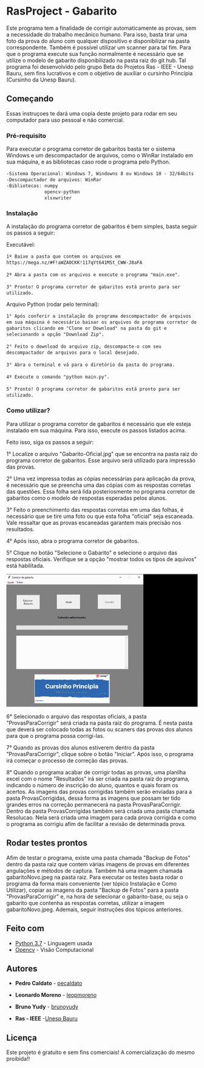 # RasProject - Gabarito

Este programa tem a finalidade de corrigir automaticamente as provas, sem a necessidade do trabalho mecânico humano. Para isso, basta tirar uma foto da prova do aluno com qualquer dispositivo e disponibilizar na pasta correspondente. Também é possível utilizar um scanner para tal fim. Para que o programa execute sua função normalmente é necessário que se utilize o modelo de gabarito disponibilizado na pasta raiz do git hub.
Tal programa foi desenvolvido pelo grupo Beta do Projetos Ras - IEEE - Unesp Bauru, sem fins lucrativos e com o objetivo de auxiliar o cursinho Princípia (Cursinho da Unesp Bauru).

## Começando

Essas instruçoes te dará uma copia deste projeto para rodar em seu computador para uso pessoal e não comercial.

### Pré-requisito

Para executar o programa corretor de gabaritos basta ter o sistema Windows e um descompactador de arquivos, como o WinRar instalado em sua máquina, e as bibliotecas caso rode o programa pelo Python.

```
-Sistema Operacional: Windows 7, Windowns 8 ou Windows 10 - 32/64bits
-Descompactador de arquivos: WinRar
-Bibliotecas: numpy
              opencv-python
              xlsxwriter

```

### Instalação

A instalação do programa corretor de gabaritos é bem simples, basta seguir os passos a seguir:

Executável:
```
1º Baixe a pasta que contem os arquivos em https://mega.nz/#F!aWZA0CKK!117qYt641MSt_CWW-J8aFA

2º Abra a pasta com os arquivos e execute o programa "main.exe".

3° Pronto! O programa corretor de gabaritos está pronto para ser utilizado.
```

Arquivo Python (rodar pelo terminal):
```
1° Após conferir a instalação do programa descompactador de arquivos em sua máquina é necessário baixar os arquivos do programa corretor de gabaritos clicando em "Clone or Download" na pasta do git e selecionando a opção "Download Zip".

2° Feito o download do arquivo zip, descompacte-o com seu descompactador de arquivos para o local desejado.

3° Abra o terminal e vá para o diretório da pasta do programa.

4º Execute o comando "python main.py".

5° Pronto! O programa corretor de gabaritos está pronto para ser utilizado.
```

### Como utilizar?

Para utilizar o programa corretor de gabaritos é necessário que ele esteja instalado em sua máquina. Para isso, execute os passos listados acima.

Feito isso, siga os passos a seguir:

1° Localize o arquivo "Gabarito-Oficial.jpg" que se encontra na pasta raiz do programa corretor de gabaritos. Esse arquivo será utilizado para impressão das provas.

2° Uma vez impressa todas as cópias necessárias para aplicação da prova, é necessário que se preencha uma das cópias com as respostas corretas das questões. Essa folha será lida posteriosmente no programa corretor de gabaritos como o modelo de respostas esperadas pelos alunos.

3° Feito o preenchimento das respostas corretas em uma das folhas, é necessário que se tire uma foto ou que esta folha "oficial" seja escaneada. Vale ressaltar que as provas escaneadas garantem mais precisão nos resultados. 

4° Após isso, abra o programa corretor de gabaritos.

5° Clique no botão "Selecione o Gabarito" e selecione o arquivo das respostas oficiais. Verifique se a opção "mostrar todos os tipos de aquivos" está habilitada.

![](TutorialGift/ezgif.com-gif-maker.gif)


6° Selecionado o arquivo das respostas oficiais, a pasta "ProvasParaCorrigir" será criada na pasta raíz do programa. É nesta pasta que deverá ser colocado todas as fotos ou scaners das provas dos alunos para que o programa possa corrigí-las.

7° Quando as provas dos alunos estiverem dentro da pasta "ProvasParaCorrigir", clique sobre o botão "Iniciar". Após isso, o programa irá começar o processo de correção das provas.

8° Quando o programa acabar de corrigir todas as provas, uma planilha excel com o nome "Resultados" irá ser criada na pasta raiz do programa, indicando o número de inscrição do aluno, quantos e quais foram os acertos. As imagens das provas corrigidas também serão enviadas para a pasta ProvasCorrigidas, dessa forma as imagens que possam ter tido grandes erros na correção permanecerá na pasta ProvasParaCorrigir. Dentro da pasta ProvasCorrigidas também será criada uma pasta chamada Resolucao. Nela será criada uma imagem para cada prova corrigida e como o programa as corrigiu afim de facilitar a revisão de determinada prova.

## Rodar testes prontos

Afim de testar o programa, existe uma pasta chamada "Backup de Fotos" dentro da pasta raiz que contem várias imagens de provas em diferentes angulações e métodos de captura. Também há uma imagem chamada gabaritoNovo.jpeg na pasta raiz.
Para executar os testes basta rodar o programa da forma mais conveniente (ver tópico Instalação e Como Utilizar), copiar as imagens da pasta "Backup de Fotos" para a pasta "ProvasParaCorrigir" e, na hora de selecionar o gabarito-base, ou seja o gabarito que contenha as respostas corretas, utilizar a imagem gabaritoNovo.jpeg. Ademais, seguir instruções dos tópicos anteriores.

## Feito com

* [Python 3.7](https://www.python.org/) - Linguagem usada
* [Opencv](https://opencv.org/) - Visão Computacional

## Autores

* **Pedro Caldato** - [pecaldato](https://github.com/pecaldato)
* **Leonardo Moreno** - [leopmoreno](https://github.com/leopmoreno)
* **Bruno Yudy** - [brunoyudy](https://github.com/brunoyudy)

* **Ras - IEEE** -[Unesp Bauru](https://www.bauru.unesp.br/)

## Licença

Este projeto é gratuito e sem fins comerciais! A comercialização do mesmo proibida!!
